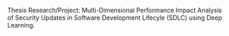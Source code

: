 Thesis Research/Project: Multi-Dimensional Performance Impact Analysis of Security Updates in Software Development Lifecyle (SDLC) using Deep Learning.
